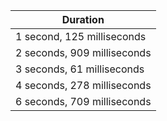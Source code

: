 |Duration|
|-|
|1 second, 125 milliseconds|
|2 seconds, 909 milliseconds|
|3 seconds, 61 milliseconds|
|4 seconds, 278 milliseconds|
|6 seconds, 709 milliseconds|